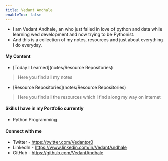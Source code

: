 ```yaml
---
title: Vedant Andhale
enableToc: false
---
```


- I am Vedant Andhale, an who just falled in love of python and data while learning wed development and now trying to be Pythonist.
- And this is a collection of my notes, resources and just about everything I do everyday.

#### My Content
- [Today I Learned](notes/Resource Repositories) 
>Here you find all my notes
- [Resource Repositories](notes/Resource Repositories)
>Here you find all the resources which I find along my way on internet 
 

#### Skills I have in my Portfolio currently
- Python Programming

#### Connect with me
- Twitter - https://twitter.com/Vedantpr0
- LinkedIn - https://www.linkedin.com/in/VedantAndhale 
- GitHub - https://github.com/VedantAndhale